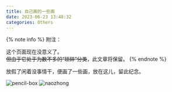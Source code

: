 ```yaml
---
title: 自己画的一些画
date: 2023-06-23 13:48:32
categories: Others
---
```


{% note info %}
附注：

这个页面现在没意义了。  
~~但由于它处于为数不多的“琐碎”分类~~，此文章将保留。
{% endnote %}

放假了闲着没事情干，便画了一些画，放在这儿，留此纪念。
<!--more-->
![pencil-box](https://s2.loli.net/2023/12/16/FSTYoytCWcxhQEv.jpg)
![naozhong](https://s2.loli.net/2023/12/16/pz9HK4SACUaNoOl.jpg)
